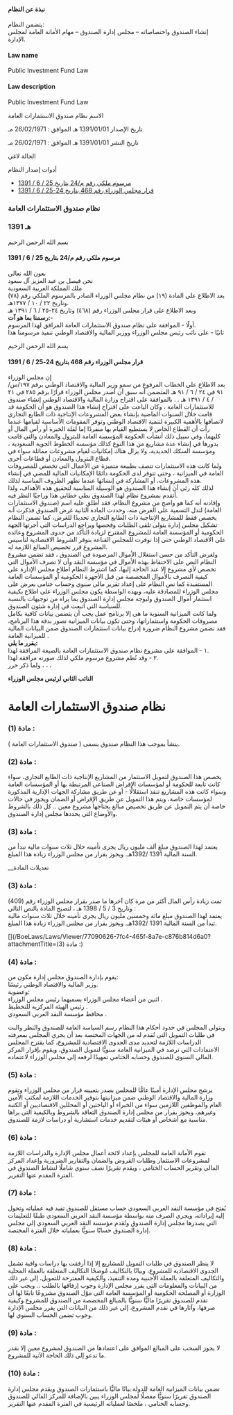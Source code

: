 #### نبذة عن النظام

يتضمن النظام:  
إنشاء الصندوق واختصاصاته – مجلس إدارة الصندوق – مهام الأمانة العامة لمجلس الإدارة. 

  


#### Law name

Public Investment Fund Law 

#### Law description

Public Investment Fund Law 


الاسم نظام صندوق الاستثمارات العامة

تاريخ الإصدار 1391/01/01 هـ الموافق : 26/02/1971 مـ

تاريخ النشر 1391/01/01 هـ الموافق : 26/02/1971 مـ 

الحالة لاغي

أدوات إصدار النظام

  * [مرسوم ملكي رقم م/24 بتاريخ 25 / 6 / 1391](/BoeLaws/Laws/Viewer/e578e25a-53db-4af8-b7ec-fa65f1918359?lawId=2541255e-9e5b-4393-a8b0-a9a700f1a596)
  * [قرار مجلس الوزراء رقم 468 بتاريخ 24-25 / 6 / 1391](/BoeLaws/Laws/Viewer/9bedbcb1-34ec-4443-aa9f-5d1984b69ed8?lawId=2541255e-9e5b-4393-a8b0-a9a700f1a596)




### نظام صندوق الاستثمارات العامة

### 1391 هـ

بسم الله الرحمن الرحيم

#### مرسوم ملكي رقم م/24 بتاريخ 25 / 6 / 1391

بعون الله تعالى  
نحن فيصل بن عبد العزيز آل سعود  
ملك المملكة العربية السعودية  
بعد الاطلاع على المادة (١٩) من نظام مجلس الوزراء الصادر بالمرسوم الملكي رقم (٧٨) وتاريخ ٢٢ / ١٠ / ١٣٧٧هـ.  
وبعد الاطلاع على قرار مجلس الوزراء رقم (٤٦٨) وتاريخ ٢٤-٢٥ / ٦ / ١٣٩١ هـ  
**رسمنا بما هو آت:-**  
أولًا - الموافقة على نظام صندوق الاستثمارات العامة المرافق لهذا المرسوم.  
ثانيًا - على نائب رئيس مجلس الوزراء ووزير المالية والاقتصاد الوطني تنفيذ مرسومنا هذا

بسم الله الرحمن الرحيم

#### قرار مجلس الوزراء رقم 468 بتاريخ 24-25 / 6 / 1391

إن مجلس الوزراء   
بعد الاطلاع على الخطاب المرفوع من سمو وزير المالية والاقتصاد الوطني برقم ١٩٧/س/٩١ في ٢٤ / ٦ / ٩١ هـ المتضمن أنه سبق أن أصدر مجلس الوزراء قرارًا برقم ٢٨٥ في ٢١ / ٤ / ١٣٩١ هـ . . بالموافقة على اقتراح وزارة المالية والاقتصاد الوطني إنشاء صندوق للاستثمارات العامة ، وكان الباعث على اقتراح إنشاء هذا الصندوق هو أن الحكومة قد قامت خلال السنوات الماضية بإنشاء بعض المشروعات الإنتاجية ذات الطابع التجاري لاتصافها بالأهمية الكبيرة لتنمية الاقتصاد الوطني وتوفر المقومات الأساسية لقيامها عندما رأت أن القطاع الخاص لا يستطيع القيام بها منفردًا إما لقلة الخبرة أو رأس المال أو كليهما، وفي سبيل ذلك أنشأت الحكومة المؤسسة العامة للبترول والمعادن والتي قامت بدورها في إنشاء عدة مشاريع من هذا النوع كذلك مؤسسة الخطوط الجوية السعودية ، ومؤسسة السكك الحديدية، ولا يزال هناك إمكانيات لقيام مشروعات مماثلة سواء في قطاع البترول والمعادن أو قطاعات أخرى.  
ولما كانت هذه الاستثمارات تتصف بطبيعة متميزة عن الأعمال التي تخصص للمصروفات العامة في الميزانية ، وحتى تتوفر لدى الحكومة دائمًا الإمكانيات المالية للمضي في إنشاء هذه المشروعات، أو المشاركة في إنشائها عندما تظهر الظروف المناسبة لذلك.  
لذلك كله رئي أن إنشاء هذا الصندوق هو الوسيلة المناسبة لتحقيق هذه الأهداف، ولذا أتقدم بمشروع نظام لهذا الصندوق بطي خطابي هذا وراجيًا النظر فيه.  
وإفادته أنه كما هو واضح من مشروع النظام، فقد أطلق عليه اسم (صندوق الاستثمارات العامة) لتدل التسمية على الغرض منه، وحددت المادة الثانية غرض الصندوق فذكرت أنه يخصص فقط للمشاريع الإنتاجية ذات الطابع التجاري تحديدًا للغرض، كما تضمن النظام تشكيل مجلس إدارة يتولى تلقي الطلبات وفحصها ويراجع الدراسات التي أجرتها الجهة الحكومية أو المؤسسة العامة للمشروع المقترح لزيادة التأكد من جدوى المشروع وعائده على الاقتصاد الوطني حتى إذا توفرت للمجلس القناعة بتوفر الشروط الاقتصادية لتأسيس المشروع قرر تخصيص المبالغ اللازمة له.  
ولغرض التأكد من حسن استغلال الأموال المرصودة في الصندوق ، فقد تضمن مشروع النظام النص على الاحتفاظ بهذه الأموال في مؤسسة النقد وأن لا تصرف الأموال التي تخصص لأي مشروع إلا عند الحاجة إليها، كما اشترط النظام اطلاع مجلس الإدارة على كيفية التصرف بالأموال المخصصة من قبل الأجهزة الحكومية أو المؤسسات العامة المستفيدة كما نص النظام على إعداد تقرير مالي سنوي وحساب ختامي يعرض على مجلس الوزراء للمصادقة عليه، وبهذه الواسطة يكون مجلس الوزراء على اطلاع بكيفية استثمار أموال الصندوق وليوجه مجلس إدارة الصندوق بما يراه من توجيهات بالنسبة للسياسة التي اتبعت في إدارة شئون الصندوق.  
ولما كانت الميزانية السنوية ما هي إلا برنامج عمل يجب أن يتضمن بيانات كافية بكامل مصروفات الحكومة واستثماراتها، وحتى تكون بيانات الميزانية تصور بدقة هذا البرنامج، فقد تضمن مشروع النظام ضرورة إدراج بيانات استثمارات الصندوق ضمن البيانات المالية للميزانية العامة .  
**يقرر ما يلي:**  
١ - الموافقة على مشروع نظام صندوق الاستثمارات العامة بالصيغة المرافقة لهذا.  
٢ - وقد نُظم مشروع مرسوم ملكي لذلك صورته مرافقة لهذا.  
ولما ذكر حرر ، ، ،

**النائب الثاني لرئيس مجلس الوزراء**

# نظام صندوق الاستثمارات العامة

### مادة (1) : 

ينشأ بموجب هذا النظام صندوق يسمى ( صندوق الاستثمارات العامة ). 

### مادة (2) : 

يخصص هذا الصندوق لتمويل الاستثمار من المشاريع الإنتاجية ذات الطابع التجاري، سواء كانت تابعة للحكومة أو لمؤسسات الإقراض الصناعي المرتبطة بها أو المؤسسات العامة وسواء كانت هذه المشاريع تنفذ استقلالًا - أو عن طريق مشاركة الجهات الإدارية المذكورة لمؤسسات خاصة، ويتم هذا التمويل عن طريق الإقراض أو الضمان ويجوز في حالات خاصة أن يتم التمويل عن طريق تخصيص مبالغ يحتاجها مشروع معين .. كل ذلك بالشروط والأوضاع التي يحددها مجلس إدارة الصندوق. 

### مادة (3) : 

يعتمد لهذا الصندوق مبلغ ألف مليون ريال يجرى تأمينه خلال ثلاث سنوات مالية تبدأ من السنة المالية 1391 /1392هـ. ويجوز بقرار من  مجلس الوزراء  زيادة هذا المبلغ. 

__تعديلات المادة

### مادة (3) :

تمت زيادة رأس المال أكثر من مرة كان آخرها ما صدر بقرار مجلس الوزراء رقم (409) وتاريخ 3 / 5 / 1398 هـ ، لتصبح المادة بالنص التالى :  
يعتمد لهذا الصندوق مبلغ مائة وخمسين مليون ريال يجرى تأمينه خلال ثلاث سنوات مالية تبدأ من السنة المالية 1391 /1392هـ. ويجوز بقرار من  مجلس الوزراء  زيادة هذا المبلغ. 

[](/BoeLaws/Laws/Viewer/77090626-7fc4-465f-8a7e-c876b814d6a0?attachmentTitle=مادة \(3\) :)

### مادة (4) : 

يقوم بإدارة الصندوق مجلس إدارة مكون من:   
وزير المالية والاقتصاد الوطني رئيسًا.  
وعضوية:  
اثنين من أعضاء مجلس الوزراء يسميهما رئيس مجلس الوزراء .  
رئيس الهيئة المركزية للتخطيط .   
محافظ مؤسسة النقد العربي السعودي .  
  
ويتولى المجلس في حدود أحكام هذا النظام رسم السياسة العامة للصندوق والنظر والبت في طلبات التمويل التي تُقدم له من الجهات المختصة بعد أن يجري المجلس بمعرفته الدراسات اللازمة لتحديد مدى الجدوى الاقتصادية للمشروع، كما يقترح المجلس الاعتمادات التي ترصد في الميزانية العامة سنويًّا لتمويل الصندوق، ويقوم بإقرار المركز المالي السنوي للصندوق وحسابه الختامي تمهيدًا لرفعه إلى مجلس الوزراء لاعتماده. 

### مادة (5) : 

يرشح مجلس الإدارة أمينًا عامًّا للمجلس يصدر بتعيينه قرار من مجلس الوزراء وتقوم وزارة المالية والاقتصاد الوطني ضمن ميزانيتها بتوفير الخدمات اللازمة لمكتب الأمين العام والموظفين اللازمين سواء من الخبراء أو الباحثين أو المحللين الاقتصاديين أو الكتبة وغيرهم، ويجوز بقرار من مجلس إدارة الصندوق التعاقد بالشروط وبالكيفية التي يراها مناسبة مع أشخاص أو هيئات لتقديم خدمات استشارية أو دراسات لازمة للصندوق. 

### مادة (6) : 

تقوم الأمانة العامة للمجلس بإعداد لائحة أعمال مجلس الإدارة والدراسات اللازمة لمشروعات الاستثمار وطلبات القروض والضمان والتقارير الضرورية وإعداد المركز المالي وتقرير الحساب الختامي ، ويقدم تقريرًا نصف سنوي شاملًا لنشاط الصندوق في الفترة المقدم عنها التقرير. 

### مادة (7) : 

يُفتح في مؤسسة النقد العربي السعودي حساب مستقل للصندوق تقيد فيه عملياته وتحول إليه إيراداته، ويجري الصرف منه بواسطة مؤسسة النقد العربي السعودي طبقًا للتعليمات التي يصدرها مجلس إدارة الصندوق وتُقدم مؤسسة النقد العربي السعودي إلى مجلس إدارة الصندوق حسابًا سنويًّا بعملياته خلال الفترة المختصة. 

### مادة (8) : 

لا ينظر الصندوق في طلبات التمويل للمشاريع إلا إذا أرفقت بها دراسات وافية تشمل الجدوى الاقتصادية للمشروع، وبيانًا بالتكاليف مُوضحًا التكاليف المتعلقة بالعملة المحلية والتكاليف المتعلقة بالعملة الأجنبية ومدة التنفيذ، والكيفية المقترحة للتمويل، إلى غير ذلك من البيانات والمعلومات التي يقرر مجلس الإدارة وجوب إرفاقها بالطلب .. ويجب على الوزارة أو المصلحة الحكومية أو المؤسسة العامة التي موّل الصندوق مشروعًا تابعًا لها أن تقدم للصندوق تقريرًا ماليًّا سنويًّا بالمبالغ المخصصة من الصندوق للمشروع وكيفية صرفها، وآثارها في تقدم المشروع، إلى غير ذلك من البيانات التي يقرر مجلس الإدارة وجوب تضمن الحساب السنوي لها. 

### مادة (9) : 

لا يجوز السحب على المبالغ الموافق على اعتمادها من الصندوق لمشروع معين إلا بقدر ما تدعو إلى ذلك الحاجة الآتية للمشروع. 

### مادة (10) : 

تضمن بيانات الميزانية العامة للدولة بيانًا ماليًّا باستثمارات الصندوق ويقدم مجلس إدارة الصندوق تقريرًا سنويًّا مفصلًا لمجلس الوزراء يبين بالإضافة للمركز المالي للصندوق وحسابه الختامي ، ملخصًا لعملياته الرئيسية في الفترة المقدم عنها التقرير. 

